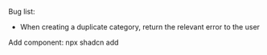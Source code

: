 Bug list:
- When creating a duplicate category, return the relevant error to the user


Add component: npx shadcn add
